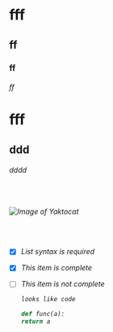 
# fff

## ff

### ff 

###### ff

<h1> fff

<h2> ddd

<h6> dddd

<br>
<br>
<br>
<br>

![Image of Yaktocat](https://octodex.github.com/images/yaktocat.png)

<br>
<br>

- [x] List syntax is required
- [x] This item is complete
- [ ] This item is not complete


  ```md
  looks like code
  ```
  
    ```py
  def func(a):
    return a
  ```
  
  
